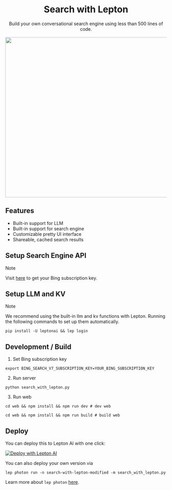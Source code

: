 <div align="center">
<h1 align="center">Search with Lepton</h1>
Build your own conversational search engine using less than 500 lines of code.
<br/>
<br/>
<img width="645" src="https://github.com/leptonai/search_with_lepton/assets/1506722/845d7057-02cd-404e-bbc7-60f4bae89680" height="500">
</div>


## Features
- Built-in support for LLM
- Built-in support for search engine
- Customizable pretty UI interface
- Shareable, cached search results

## Setup Search Engine API

> [!NOTE]
> Visit [here](https://www.microsoft.com/en-us/bing/apis/bing-web-search-api) to get your Bing subscription key.

## Setup LLM and KV

> [!NOTE]
> We recommend using the built-in llm and kv functions with Lepton. 
> Running the following commands to set up them automatically.

```shell
pip install -U leptonai && lep login
```


## Development / Build

1. Set Bing subscription key
```shell
export BING_SEARCH_V7_SUBSCRIPTION_KEY=YOUR_BING_SUBSCRIPTION_KEY
```
2. Run server
```shell
python search_with_lepton.py
```
3. Run web
```shell
cd web && npm install && npm run dev # dev web
```

```shell
cd web && npm install && npm run build # build web
```


## Deploy

You can deploy this to Lepton AI with one click:

[![Deploy with Lepton AI](https://github.com/leptonai/search_with_lepton/assets/1506722/bbd40afa-69ee-4acb-8974-d060880a183a)](https://dashboard.lepton.ai/workspace-redirect/explore/detail/search)

You can also deploy your own version via

```shell
lep photon run -n search-with-lepton-modified -m search_with_lepton.py
```

Learn more about `lep photon` [here](https://www.lepton.ai/docs).
